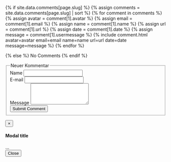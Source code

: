 <div id="comments">
  {% if site.data.comments[page.slug] %}
    {% assign comments = site.data.comments[page.slug] | sort %}
    {% for comment in comments %}
      {% assign avatar      = comment[1].avatar %}
      {% assign email       = comment[1].email %}
      {% assign name        = comment[1].name %}
      {% assign url         = comment[1].url %}
      {% assign date        = comment[1].date %}
      {% assign message     = comment[1].usermessage %}
      {% include comment.html avatar=avatar email=email name=name url=url date=date message=message %}
    {% endfor %}

  {% else %}
    No Comments
  {% endif %}
</div>
    <form class="form js-form" method="POST" action="https://api.staticman.net/v2/entry/gcworld/gcMods-Website/master/comments">
      <div class="form__spinner mdl-spinner mdl-spinner--single-color mdl-js-spinner is-active"></div>
      <fieldset>
        <!-- Form Name -->
        <legend>Neuer Kommentar</legend>
        <!-- e.g. "2016-01-02-this-is-a-post" -->
        <input name="options[slug]" type="hidden" value="{{ page.slug }}">
        <div class="form-group">
          <label for="name">Name</label>
          <input id="name" class="form-control" name="fields[name]" type="text">
        </div>
        <div class="form-group">
          <label for="email">E-mail</label>
          <input id="email" class="form-control" name="fields[email]" type="email">
        </div>
        <div class="form-group">
          <label for="message">Message</label>
          <textarea id="message" class="form-control" rows="4" name="fields[usermessage]"></textarea>
        </div>
        <button class="btn btn-default" id="comment-submit" data-loading-text="<i class='fas fa-cog fa-spin'></i> Loading...">Submit Comment</button>
      </fieldset>
    </form>
</div>
<!-- Modal -->
    <div class="modal fade" id="myModal" tabindex="-1" role="dialog" aria-labelledby="myModalLabel">
      <div class="modal-dialog" role="document">
        <div class="modal-content">
          <div class="modal-header">
            <button type="button" class="close" data-dismiss="modal" aria-label="Close"><span aria-hidden="true">&times;</span></button>
            <h4 class="modal-title" id="myModalLabel">Modal title</h4>
          </div>
          <div class="modal-body" id="myModalBody">
            ...
          </div>
          <div class="modal-footer">
            <button type="button" class="btn btn-default" data-dismiss="modal">Close</button>
          </div>
        </div>
      </div>
    </div>
